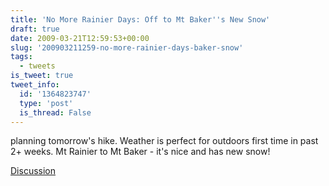 ```yaml
---
title: 'No More Rainier Days: Off to Mt Baker''s New Snow'
draft: true
date: 2009-03-21T12:59:53+00:00
slug: '200903211259-no-more-rainier-days-baker-snow'
tags:
  - tweets
is_tweet: true
tweet_info:
  id: '1364823747'
  type: 'post'
  is_thread: False
---
```




planning tomorrow's hike. Weather is perfect for outdoors first time in past 2+ weeks. Mt Rainier to Mt Baker - it's nice and has new snow!

[Discussion](https://x.com/sytelus/status/1364823747)
